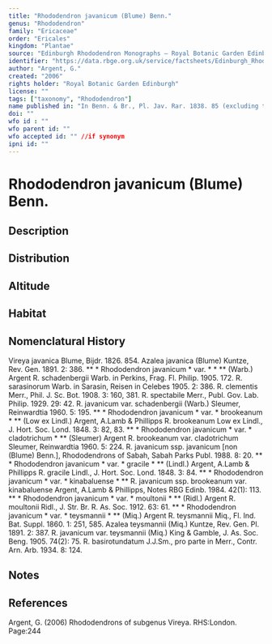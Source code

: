 ```yaml
---
title: "Rhododendron javanicum (Blume) Benn."
genus: "Rhododendron"
family: "Ericaceae"
order: "Ericales"
kingdom: "Plantae"
source: "Edinburgh Rhododendron Monographs – Royal Botanic Garden Edinburgh"
identifier: "https://data.rbge.org.uk/service/factsheets/Edinburgh_Rhododendron_Monographs.xhtml"
author: "Argent, G."
created: "2006"
rights holder: "Royal Botanic Garden Edinburgh"
license: ""
tags: ["taxonomy", "Rhododendron"]
name published in: "In Benn. & Br., Pl. Jav. Rar. 1838. 85 (excluding t.19)."
doi: ""
wfo id : ""
wfo parent id: ""
wfo accepted id: "" //if synonym                      
ipni id: ""
---
```


                       

# Rhododendron javanicum (Blume) Benn.

## Description


## Distribution


## Altitude


## Habitat


## Nomenclatural History
Vireya javanica Blume, Bijdr. 1826. 854. Azalea javanica (Blume) Kuntze, Rev. Gen. 1891. 2: 386. ** * Rhododendron javanicum * var. * * ** (Warb.) Argent R. schadenbergii Warb. in Perkins, Frag. Fl. Philip. 1905. 172. R. sarasinorum Warb. in Sarasin, Reisen in Celebes 1905. 2: 386. R. clementis Merr., Phil. J. Sc. Bot. 1908. 3: 160, 381. R. spectabile Merr., Publ. Gov. Lab. Philip. 1929. 29: 42. R. javanicum var. schadenbergii (Warb.) Sleumer, Reinwardtia 1960. 5: 195. ** * Rhododendron javanicum * var. * brookeanum * ** (Low ex Lindl.) Argent, A.Lamb & Phillipps R. brookeanum Low ex Lindl., J. Hort. Soc. Lond. 1848. 3: 82, 83. ** * Rhododendron javanicum * var. * cladotrichum * ** (Sleumer) Argent R. brookeanum var. cladotrichum Sleumer, Reinwardtia 1960. 5: 224. R. javanicum ssp. javanicum [non (Blume) Benn.], Rhododendrons of Sabah, Sabah Parks Publ. 1988. 8: 20. ** * Rhododendron javanicum * var. * gracile * ** (Lindl.) Argent, A.Lamb & Phillipps R. gracile Lindl., J. Hort. Soc. Lond. 1848. 3: 84. ** * Rhododendron javanicum * var. * kinabaluense * ** R. javanicum ssp. brookeanum var. kinabaluense Argent, A.Lamb & Phillipps, Notes RBG Edinb. 1984. 42(1): 113. ** * Rhododendron javanicum * var. * moultonii * ** (Ridl.) Argent R. moultonii Ridl., J. Str. Br. R. As. Soc. 1912. 63: 61. ** * Rhododendron javanicum * var. * teysmannii * ** (Miq.) Argent R. teysmannii Miq., Fl. Ind. Bat. Suppl. 1860. 1: 251, 585. Azalea teysmannii (Miq.) Kuntze, Rev. Gen. Pl. 1891. 2: 387. R. javanicum var. teysmannii (Miq.) King & Gamble, J. As. Soc. Beng. 1905. 74(2): 75. R. basirotundatum J.J.Sm., pro parte in Merr., Contr. Arn. Arb. 1934. 8: 124.
                       
## Notes


## References

Argent, G. (2006) Rhododendrons of subgenus Vireya. RHS:London. Page:244
